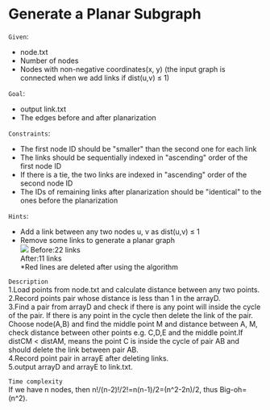 Generate a Planar Subgraph  
==========================
`Given`:  
* node.txt  
* Number of nodes  
* Nodes with non-negative coordinates(x, y) (the input graph is connected when we add links if dist(u,v) ≤ 1)  

`Goal`:  
* output link.txt  
* The edges before and after planarization  

`Constraints`:  
* The first node ID should be "smaller" than the second one for each link  
* The links should be sequentially indexed in "ascending" order of the first node ID  
* If there is a tie, the two links are indexed in "ascending" order of the second node ID  
* The IDs of remaining links after planarization should be "identical" to the ones before the planarization  

`Hints`:  
* Add a link between any two nodes u, v as dist(u,v) ≤ 1  
* Remove some links to generate a planar graph  
![](https://github.com/Jordon-Chen/C/blob/master/face_routing/generate%20a%20planar%20subgraph.png?raw=true)
Before:22 links  
After:11 links  
*Red lines are deleted after using the algorithm

`Description`  
1.Load points from node.txt and calculate distance between any two points.  
2.Record points pair whose distance is less than 1 in the arrayD.  
3.Find a pair from arrayD and check if there is any point will inside the cycle of the pair. If there is any point in the cycle then delete the link of the pair. Choose node(A,B) and find the middle point M and distance between A, M, check distance between other points e.g. C,D,E and the middle point.If distCM < distAM, means the point C is inside the cycle of pair AB and should delete the link between pair AB.  
4.Record point pair in arrayE after deleting links.  
5.output arrayD and arrayE to link.txt.  

`Time complexity`  
If we have n nodes, then n!/(n-2)!/2!=n(n-1)/2=(n^2-2n)/2, thus Big-oh=(n^2).  
